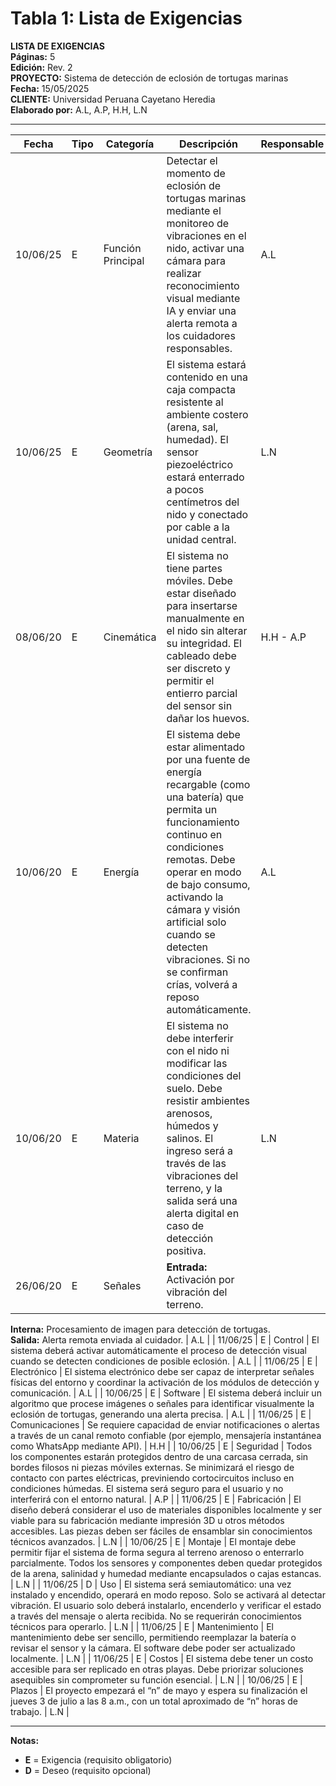 # Tabla 1: Lista de Exigencias

**LISTA DE EXIGENCIAS**  
**Páginas:** 5  
**Edición:** Rev. 2  
**PROYECTO:** Sistema de detección de eclosión de tortugas marinas  
**Fecha:** 15/05/2025  
**CLIENTE:** Universidad Peruana Cayetano Heredia  
**Elaborado por:** A.L, A.P, H.H, L.N  

---

| Fecha      | Tipo | Categoría           | Descripción                                                                                                                                                                                                                                                                                                                                                                                                                 | Responsable |
|------------|------|---------------------|-----------------------------------------------------------------------------------------------------------------------------------------------------------------------------------------------------------------------------------------------------------------------------------------------------------------------------------------------------------------------------------------------------------------------------|-------------|
| 10/06/25   | E    | Función Principal    | Detectar el momento de eclosión de tortugas marinas mediante el monitoreo de vibraciones en el nido, activar una cámara para realizar reconocimiento visual mediante IA y enviar una alerta remota a los cuidadores responsables.                                                                                                                                                | A.L         |
| 10/06/25   | E    | Geometría            | El sistema estará contenido en una caja compacta resistente al ambiente costero (arena, sal, humedad). El sensor piezoeléctrico estará enterrado a pocos centímetros del nido y conectado por cable a la unidad central.                                                                                                                   | L.N         |
| 08/06/20   | E    | Cinemática           | El sistema no tiene partes móviles. Debe estar diseñado para insertarse manualmente en el nido sin alterar su integridad. El cableado debe ser discreto y permitir el entierro parcial del sensor sin dañar los huevos.                                                                                                                   | H.H - A.P   |
| 10/06/20   | E    | Energía              | El sistema debe estar alimentado por una fuente de energía recargable (como una batería) que permita un funcionamiento continuo en condiciones remotas. Debe operar en modo de bajo consumo, activando la cámara y visión artificial solo cuando se detecten vibraciones. Si no se confirman crías, volverá a reposo automáticamente.                                               | A.L         |
| 10/06/20   | E    | Materia              | El sistema no debe interferir con el nido ni modificar las condiciones del suelo. Debe resistir ambientes arenosos, húmedos y salinos. El ingreso será a través de las vibraciones del terreno, y la salida será una alerta digital en caso de detección positiva.                                                                         | L.N         |
| 26/06/20   | E    | Señales              | **Entrada:** Activación por vibración del terreno.  
**Interna:** Procesamiento de imagen para detección de tortugas.  
**Salida:** Alerta remota enviada al cuidador.                                                                                                                                                                                                             | A.L         |
| 11/06/25   | E    | Control              | El sistema deberá activar automáticamente el proceso de detección visual cuando se detecten condiciones de posible eclosión.                                                                                                                                                                                                                                                       | A.L         |
| 11/06/25   | E    | Electrónico          | El sistema electrónico debe ser capaz de interpretar señales físicas del entorno y coordinar la activación de los módulos de detección y comunicación.                                                                                                                                                                                                                            | A.L         |
| 10/06/25   | E    | Software             | El sistema deberá incluir un algoritmo que procese imágenes o señales para identificar visualmente la eclosión de tortugas, generando una alerta precisa.                                                                                                                                                                                                                         | A.L         |
| 11/06/25   | E    | Comunicaciones       | Se requiere capacidad de enviar notificaciones o alertas a través de un canal remoto confiable (por ejemplo, mensajería instantánea como WhatsApp mediante API).                                                                                                                                                                                                                  | H.H         |
| 10/06/25   | E    | Seguridad            | Todos los componentes estarán protegidos dentro de una carcasa cerrada, sin bordes filosos ni piezas móviles externas. Se minimizará el riesgo de contacto con partes eléctricas, previniendo cortocircuitos incluso en condiciones húmedas. El sistema será seguro para el usuario y no interferirá con el entorno natural.                                                  | A.P         |
| 11/06/25   | E    | Fabricación          | El diseño deberá considerar el uso de materiales disponibles localmente y ser viable para su fabricación mediante impresión 3D u otros métodos accesibles. Las piezas deben ser fáciles de ensamblar sin conocimientos técnicos avanzados.                                                                                                                                        | L.N         |
| 10/06/25   | E    | Montaje              | El montaje debe permitir fijar el sistema de forma segura al terreno arenoso o enterrarlo parcialmente. Todos los sensores y componentes deben quedar protegidos de la arena, salinidad y humedad mediante encapsulados o cajas estancas.                                                                                                                                        | L.N         |
| 11/06/25   | D    | Uso                  | El sistema será semiautomático: una vez instalado y encendido, operará en modo reposo. Solo se activará al detectar vibración. El usuario solo deberá instalarlo, encenderlo y verificar el estado a través del mensaje o alerta recibida. No se requerirán conocimientos técnicos para operarlo.                                         | L.N         |
| 11/06/25   | E    | Mantenimiento        | El mantenimiento debe ser sencillo, permitiendo reemplazar la batería o revisar el sensor y la cámara. El software debe poder ser actualizado localmente.                                                                                                                                                                                                                          | L.N         |
| 11/06/25   | E    | Costos               | El sistema debe tener un costo accesible para ser replicado en otras playas. Debe priorizar soluciones asequibles sin comprometer su función esencial.                                                                                                                                                                                                                             | L.N         |
| 10/06/25   | E    | Plazos               | El proyecto empezará el “n” de mayo y espera su finalización el jueves 3 de julio a las 8 a.m., con un total aproximado de “n” horas de trabajo.                                                                                                                                                                                                                                  | L.N         |

---

**Notas:**  
- **E** = Exigencia (requisito obligatorio)  
- **D** = Deseo (requisito opcional)
